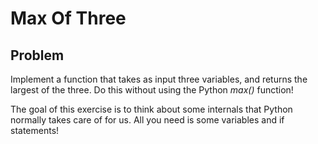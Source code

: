 # Max Of Three 
## Problem

Implement a function that takes as input three variables, and returns the largest of the three. Do this without using the Python _max()_ function!

The goal of this exercise is to think about some internals that Python normally takes care of for us. All you need is some variables and if statements!